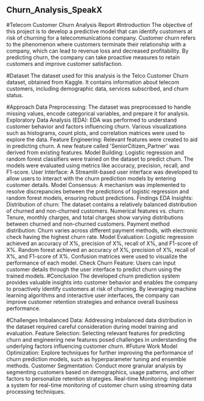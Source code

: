 ## Churn_Analysis_SpeakX
#Telecom Customer Churn Analysis Report
#Introduction
The objective of this project is to develop a predictive model that can identify customers at risk of churning for a telecommunications company. Customer churn refers to the phenomenon where customers terminate their relationship with a company, which can lead to revenue loss and decreased profitability. By predicting churn, the company can take proactive measures to retain customers and improve customer satisfaction.

#Dataset
The dataset used for this analysis is the Telco Customer Churn dataset, obtained from Kaggle. It contains information about telecom customers, including demographic data, services subscribed, and churn status.

#Approach
Data Preprocessing: The dataset was preprocessed to handle missing values, encode categorical variables, and prepare it for analysis.
Exploratory Data Analysis (EDA): EDA was performed to understand customer behavior and factors influencing churn. Various visualizations such as histograms, count plots, and correlation matrices were used to explore the data.
Feature Engineering: Relevant features were created to aid in predicting churn. A new feature called 'SeniorCitizen_Partner' was derived from existing features.
Model Building: Logistic regression and random forest classifiers were trained on the dataset to predict churn. The models were evaluated using metrics like accuracy, precision, recall, and F1-score.
User Interface: A Streamlit-based user interface was developed to allow users to interact with the churn prediction models by entering customer details.
Model Consensus: A mechanism was implemented to resolve discrepancies between the predictions of logistic regression and random forest models, ensuring robust predictions.
Findings
EDA Insights:
Distribution of churn: The dataset contains a relatively balanced distribution of churned and non-churned customers.
Numerical features vs. churn: Tenure, monthly charges, and total charges show varying distributions between churned and non-churned customers.
Payment method distribution: Churn varies across different payment methods, with electronic check having the highest churn rate.
Model Evaluation:
Logistic regression achieved an accuracy of X%, precision of X%, recall of X%, and F1-score of X%.
Random forest achieved an accuracy of X%, precision of X%, recall of X%, and F1-score of X%.
Confusion matrices were used to visualize the performance of each model.
Check Churn Feature:
Users can input customer details through the user interface to predict churn using the trained models.
#Conclusion
The developed churn prediction system provides valuable insights into customer behavior and enables the company to proactively identify customers at risk of churning. By leveraging machine learning algorithms and interactive user interfaces, the company can improve customer retention strategies and enhance overall business performance.

#Challenges
Imbalanced Data: Addressing imbalanced data distribution in the dataset required careful consideration during model training and evaluation.
Feature Selection: Selecting relevant features for predicting churn and engineering new features posed challenges in understanding the underlying factors influencing customer churn.
#Future Work
Model Optimization: Explore techniques for further improving the performance of churn prediction models, such as hyperparameter tuning and ensemble methods.
Customer Segmentation: Conduct more granular analysis by segmenting customers based on demographics, usage patterns, and other factors to personalize retention strategies.
Real-time Monitoring: Implement a system for real-time monitoring of customer churn using streaming data processing techniques.
